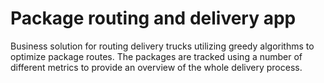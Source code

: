 # Package routing and delivery app

Business solution for routing delivery trucks utilizing greedy algorithms to optimize package routes. The packages are tracked using a number of different metrics to provide an overview of the whole delivery process.
